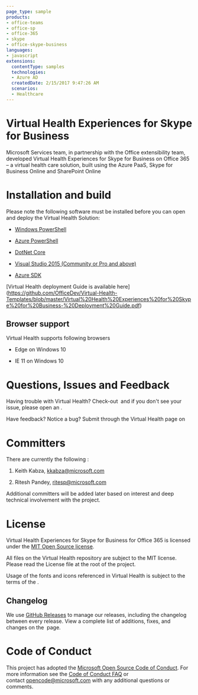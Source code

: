 ```yaml
---
page_type: sample
products:
- office-teams
- office-sp
- office-365
- skype
- office-skype-business
languages:
- javascript
extensions:
  contentType: samples
  technologies:
  - Azure AD
  createdDate: 2/15/2017 9:47:26 AM
  scenarios:
  - Healthcare
---
```


# Virtual Health Experiences for Skype for Business

Microsoft Services team, in partnership with the Office extensibility team,
developed Virtual Health Experiences for Skype for Business on Office 365 – a
virtual health care solution, built using the Azure PaaS, Skype for Business Online and
SharePoint Online

Installation and build
======================

Please note the following software must be installed before you can open and
deploy the Virtual Health Solution:

-   [Windows
    PowerShell](https://www.microsoft.com/en-us/download/details.aspx?id=50395)

-   [Azure PowerShell](http://go.microsoft.com/?linkid=9811175)

-   [DotNet Core](https://www.microsoft.com/net/core#windows)

-   [Visual Studio 2015 (Community or Pro and
    above)](https://www.visualstudio.com/en-us/products/vs-2015-product-editions.aspx?wt.mc_id=github_microsoft_mattercenter)

-   [Azure SDK](https://go.microsoft.com/fwlink/?LinkId=518003&clcid=0x409)

[Virtual Health deployment Guide is available here] (https://github.com/OfficeDev/Virtual-Health-Templates/blob/master/Virtual%20Health%20Experiences%20for%20Skype%20for%20Business-%20Deployment%20Guide.pdf)

Browser support
---------------

Virtual Health supports following browsers

-   Edge on Windows 10

-   IE 11 on Windows 10

Questions, Issues and Feedback
==============================

Having trouble with Virtual Health? Check-out  and if you don't see your issue,
please open an .

Have feedback? Notice a bug? Submit through the Virtual Health page on 

Committers
==========

There are currently the following :

1.  Keith Kabza, <kkabza@microsoft.com>

2.  Ritesh Pandey, <ritesp@microsoft.com>

Additional committers will be added later based on interest and deep technical
involvement with the project.

License
=======

Virtual Health Experiences for Skype for Business for Office 365 is licensed
under the [MIT Open Source license](http://opensource.org/licenses/MIT).

All files on the Virtual Health repository are subject to the MIT license.
Please read the License file at the root of the project.

Usage of the fonts and icons referenced in Virtual Health is subject to the
terms of the .

Changelog
---------

We use [GitHub Releases](https://github.com/blog/1547-release-your-software) to
manage our releases, including the changelog between every release. View a
complete list of additions, fixes, and changes on the  page.

Code of Conduct
===============

This project has adopted the [Microsoft Open Source Code of
Conduct](https://opensource.microsoft.com/codeofconduct/). For more information
see the [Code of Conduct
FAQ](https://opensource.microsoft.com/codeofconduct/faq/) or
contact <opencode@microsoft.com> with any additional questions or comments.
